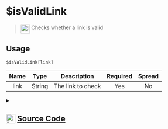 # $isValidLink
> <img align="top" src="https://upload.wikimedia.org/wikipedia/commons/thumb/e/e4/Infobox_info_icon.svg/160px-Infobox_info_icon.svg.png?20150409153300" alt="image" width="25" height="auto"> Checks whether a link is valid
## Usage
```
$isValidLink[link]
```
| Name | Type | Description | Required | Spread
| :---: | :---: | :---: | :---: | :---: |
link | String | The link to check | Yes | No
<details>
<summary>
    
## <img align="top" src="https://cdn4.iconfinder.com/data/icons/iconsimple-logotypes/512/github-512.png" alt="image" width="25" height="auto">  [Source Code](https://github.com/tryforge/ForgeScript-V2/blob/main/src/native/isValidLink.ts)
    
</summary>
    
```ts
import { ArgType, NativeFunction, Return } from "../structures"

export const LinkRegex = /(https?:\/\/(?:www\.|(?!www))[a-zA-Z0-9][a-zA-Z0-9-]+[a-zA-Z0-9]\.[^\s]{2,}|www\.[a-zA-Z0-9][a-zA-Z0-9-]+[a-zA-Z0-9]\.[^\s]{2,}|https?:\/\/(?:www\.|(?!www))[a-zA-Z0-9]+\.[^\s]{2,}|www\.[a-zA-Z0-9]+\.[^\s]{2,})/

export default new NativeFunction({
    name: "$isValidLink",
    brackets: true,
    unwrap: true,
    args: [
        {
            name: "link",
            description: "The link to check",
            rest: false,
            required: true,
            type: ArgType.String
        }
    ],
    description: "Checks whether a link is valid",
    execute(ctx, [ link ]) {
        return Return.success(LinkRegex.test(link)) 
    },
})
```
    
</details>
